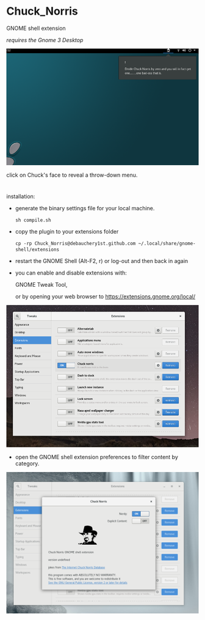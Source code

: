# Chuck_Norris

GNOME shell extension

*requires the Gnome 3 Desktop*

![screenshot](screenshots/Screenshot%20from%202019-01-09%2014-12-55.png)

click on Chuck's face to reveal a throw-down menu.

#

installation:

- generate the binary settings file for your local machine.

      sh compile.sh

- copy the plugin to your extensions folder

      cp -rp Chuck_Norris@debauchery1st.github.com ~/.local/share/gnome-shell/extensions

-  restart the GNOME Shell (Alt-F2, r) or log-out and then back in again

-  you can enable and disable extensions with:

      GNOME Tweak Tool,

      or by opening your web browser to https://extensions.gnome.org/local/

![screenshot](screenshots/Screenshot%20from%202019-01-10%2000-58-11.png)

- open the GNOME shell extension preferences to filter content by category.

![screenshot](screenshots/Screenshot%20from%202019-01-12%2000-15-09.png)
